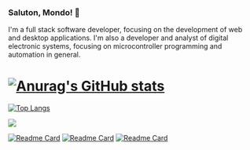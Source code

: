 ### Saluton, Mondo! 👋

I'm a full stack software developer, focusing on the development of web and desktop applications.
I'm also a developer and analyst of digital electronic systems, focusing on microcontroller programming and automation in general.

# [![Anurag's GitHub stats](https://github-readme-stats.vercel.app/api?username=jay-ubisse&count_private=true&include_all_commits=false&theme=radical&show_icons=true)](https://github.com/anuraghazra/github-readme-stats)
[![Top Langs](https://github-readme-stats.vercel.app/api/top-langs/?username=jay-ubisse&langs_count=10&layout=compact)](https://github.com/anuraghazra/github-readme-stats)

![](https://komarev.com/ghpvc/?username=jay-ubisse)

[![Readme Card](https://github-readme-stats.vercel.app/api/pin/?username=jay-ubisse&repo=AuctionHub)](https://github.com/anuraghazra/github-readme-stats)
[![Readme Card](https://github-readme-stats.vercel.app/api/pin/?username=jay-ubisse&repo=DigitalTech-Store)](https://github.com/anuraghazra/github-readme-stats)
[![Readme Card](https://github-readme-stats.vercel.app/api/pin/?username=jay-ubisse&repo=OritComercial)](https://github.com/anuraghazra/github-readme-stats)
